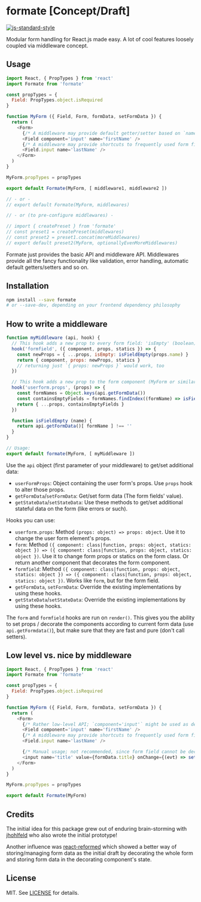 # formate [Concept/Draft]

[![js-standard-style](https://img.shields.io/badge/code%20style-standard-brightgreen.svg)](http://standardjs.com/)

Modular form handling for React.js made easy. A lot of cool features loosely coupled
via middleware concept.


## Usage

```js
import React, { PropTypes } from 'react'
import Formate from 'formate'

const propTypes = {
  Field: PropTypes.object.isRequired
}

function MyForm ({ Field, Form, formData, setFormData }) {
  return (
    <Form>
      {/* A middleware may provide default getter/setter based on `name` prop */}
      <Field component='input' name='firstName' />
      {/* A middleware may provide shortcuts to frequently used form field components */}
      <Field.input name='lastName' />
    </Form>
  )
}

MyForm.propTypes = propTypes

export default Formate(MyForm, [ middleware1, middleware2 ])

// - or -
// export default Formate(MyForm, middlewares)

// - or (to pre-configure middlewares) -

// import { createPreset } from 'formate'
// const preset1 = createPreset(middlewares)
// const preset2 = preset1.concat(moreMiddlewares)
// export default preset2(MyForm, optionallyEvenMoreMiddlewares)
```

Formate just provides the basic API and middleware API. Middlewares provide all
the fancy functionality like validation, error handling, automatic default
getters/setters and so on.


## Installation

```sh
npm install --save formate
# or --save-dev, depending on your frontend dependency philosophy
```


## How to write a middleware

```js
function myMiddleware (api, hook) {
  // This hook adds a new prop to every form field: 'isEmpty' (boolean)
  hook('formfield', ({ component, props, statics }) => {
    const newProps = { ...props, isEmpty: isFieldEmpty(props.name) }
    return { component, props: newProps, statics }
    // returning just `{ props: newProps }` would work, too
  })

  // This hook adds a new prop to the form component (MyForm or similar): 'containsEmptyFields' (boolean)
  hook('userform.props', (props) => {
    const formNames = Object.keys(api.getFormData())
    const containsEmptyFields = formNames.findIndex((formName) => isFieldEmpty(formName)) > -1
    return { ...props, containsEmptyFields }
  })

  function isFieldEmpty (name) {
    return api.getFormData()[ formName ] !== ''
  }
}

// Usage:
export default formate(MyForm, [ myMiddleware ])
```


Use the `api` object (first parameter of your middleware) to get/set additional data:

- `userFormProps`: Object containing the user form's props. Use `props` hook to alter those props.
- `getFormData`/`setFormData`: Get/set form data (The form fields' value).
- `getStateData`/`setStateData`: Use these methods to get/set additional stateful data on the form (like errors or such).

Hooks you can use:

- `userform.props`: Method `(props: object) => props: object`. Use it to change the user form element's props.
- `form`: Method `({ component: class|function, props: object, statics: object }) => ({ component: class|function, props: object, statics: object })`. Use it to change form props or statics on the form class. Or return another component that decorates the form component.
- `formfield`: Method `({ component: class|function, props: object, statics: object }) => ({ component: class|function, props: object, statics: object })`. Works like `form`, but for the form field.
- `getFormData`, `setFormData`: Override the existing implementations by using these hooks.
- `getStateData`/`setStateData`: Override the existing implementations by using these hooks.

The `form` and `formfield` hooks are run on `render()`. This gives you the ability to set props / decorate the components according to current form data (use `api.getFormdata()`), but make sure
that they are fast and pure (don't call setters).


## Low level vs. nice by middleware

```js
import React, { PropTypes } from 'react'
import Formate from 'formate'

const propTypes = {
  Field: PropTypes.object.isRequired
}

function MyForm ({ Field, Form, formData, setFormData }) {
  return (
    <Form>
      {/* Rather low-level API; `component='input'` might be used as default if no `component` prop is provided */}
      <Field component='input' name='firstName' />
      {/* A middleware may provide shortcuts to frequently used form field components */}
      <Field.input name='lastName' />

      {/* Manual usage; not recommended, since form field cannot be decorated by middleware */}
      <input name='title' value={formData.title} onChange={(evt) => setFormData('title', evt.target.value)} />
    </Form>
  )
}

MyForm.propTypes = propTypes

export default Formate(MyForm)
```


## Credits

The initial idea for this package grew out of enduring brain-storming with
[jhohlfeld](https://github.com/jhohlfeld) who also wrote the initial prototype!

Another influence was [react-reformed](https://github.com/davezuko/react-reformed)
which showed a better way of storing/managing form data as the initial draft by
decorating the whole form and storing form data in the decorating component's state.


## License

MIT. See [LICENSE](./LICENSE) for details.
